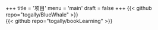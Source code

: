 +++
title = '项目'
menu = 'main'
draft = false
+++
{{< github repo="togally/BlueWhale" >}}
<br/>
{{< github repo="togally/bookLearning" >}}